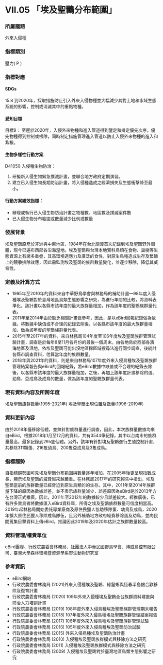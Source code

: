 # VII.05 「埃及聖䴉分布範圍」

<script type="text/javascript" src="http://cdn.mathjax.org/mathjax/latest/MathJax.js?config=TeX-AMS-MML_HTMLorMML"></script>

### 所屬議題
外來入侵種
### 指標類別
壓力( P )
### 指標對應
#### SDGs
15.8
到2020年，採取措施防止引入外來入侵物種並大幅減少其對土地和水域生態系統的影響，控制或消滅其中的重點物種。
#### 愛知目標
目標9：
至遲於2020年，入侵外來物種和進入管道得到鑒定和排定優先次序，優先物種得到控制或根除，同時制定措施管理進入管道以防止入侵外來物種的進入和紮根。
#### 生物多樣性行動方案
D41050 入侵種生物防治：
1. 研擬新入侵生物緊急撲滅計畫，並聯合地方政府定期演習。
2. 建立已入侵生物長期防治計畫，將入侵種造成之經濟損失及生態衝擊降至最小。
#### 行動方案績效指標：
* 辦理或執行已入侵生物防治計畫之物種數、地區數及撲滅案件數
* 已入侵生物分布範圍或數量減少比例或數量
### 發展背景
埃及聖䴉原產於非洲與中東地區，1984年在台北關渡首次記錄到埃及聖䴉野外個體，現今已遍布西部各沿海溼地。埃及聖䴉與台灣本地鷺科鳥類在食物、巢樹等生態資源上有諸多重疊，其高環境適應力及廣泛的食性，對原生鳥種造成生存及繁殖上的競爭排除效應，因此需監測埃及聖䴉的族群數量變化，並逐步移除，降低其威脅性。
### 定義及計算方式
* 1995年至2010年的資料來自中華野鳥學會與林務局的補助計畫—98年度入侵種埃及聖䴉對於臺灣地區鳥類生態影響之研究，為進行年間的比較，將資料表準化，該計畫以各縣市該年度的最大族群量相加，作為該年度的聖䴉族群量代表。
* 2011年至2014年由於缺乏相關計畫做參考，因此，是以eBird回報紀錄做為依據。將數據中缺值或不合理的紀錄去除後，以各縣市該年度的最大族群量相加，做為該年度的聖䴉族群量代表。
* 2015年至2017年的資料，來自林務局104年度至106年度埃及聖䴉族群管理試驗計畫，調查是於每年8至11月各月份的最後一個周末，由各地鳥於西部各濱海地區及濕地，依埃及聖䴉可能出沒地區採區域搜尋法進行同步調查，後統計各縣市調查資料，估算當年度的族群數量。
* 2018年與2021年的資料，則是來自林務局107年度外來入侵鳥種埃及聖䴉族群管理結案報告與eBird的回報紀錄，將eBird數據中缺值或不合理的紀錄去除後，以各縣市該年度的最大族群量相加，之後，再加上該年度計畫移除的蛋、幼鳥、亞成鳥及成鳥的數量，做為該年度的聖䴉族群量代表。
### 現有資料內容及所跨年度
埃及聖䴉族群數量(1995-2021年)
埃及聖䴉出現位置及數量(1996-2019年)
### 資料更新內容
由於2018年僅移除個體，並無針對族群量進行調查，因此，本次族群量數據均來自eBird。根據2018年1月至12月的資料，共有3544筆紀錄，其中以台南市的族群量最高，最多記錄到295隻個體。另外，該年有針對埃及聖䴉進行生殖控制計畫，共移除311顆蛋、216隻幼鳥、200隻亞成鳥及3隻成鳥。
### 指標趨勢
自指標趨勢圖可見埃及聖䴉分布範圍與數量逐年增加，在2005年後更呈現指數成長，顯示埃及聖䴉的威脅越來越嚴重。在林務局2017年的研究報告中指出，埃及聖䴉當前的族群數量已經脅迫到原生鳥類的的生存。其中，2011年至2014年族群量下降的原因為數據誤差，並不表示族群量減少，誤差原因為eBird是於2013年方在台灣正式推廣，因此，2011年至2012年的數據較少且誤差較大。經推廣後，已有許多賞鳥者將數據匯入eBird資料庫，所得之埃及聖䴉族群數量可信度相當高。2019年起林務局開始委託專業廠商及原住民獵人協助移除蛋、幼鳥及成鳥，2020年擴大原住民獵人移除成鳥隊伍，且另外補助地方政府經費移除蛋及幼鳥，並向民間蒐集目擊資料上傳eBird，推論因此2019年及2020年估計之族群數量較高。
### 資料管理/權責單位
eBird團隊、行政院農委會林務局、社團法人中華民國野鳥學會、博威鳥控有限公司、臺灣大學森林環境暨資源學系野生動物研究室
### 參考資訊
* eBird網站
* 行政院農委會林務局 (2021)外來入侵種埃及聖䴉、綠鬣蜥與恆春半島銀合歡移除及復育計畫
* 行政院農委會林務局 (2020) 109年外來入侵種埃及聖䴉全台族群資料建置與防治人力培訓計畫
* 行政院農委會林務局 (2019) 108年度外來入侵鳥種埃及聖䴉族群管理期末報告
* 行政院農委會林務局 (2018) 107年度外來入侵鳥種埃及聖䴉族群管理結案報告
* 行政院農委會林務局 (2017) 106年度外來入侵鳥種埃及聖䴉族群管理試驗
* 行政院農委會林務局 (2016) 105年度外來入侵鳥種埃及聖䴉防治試驗
* 行政院農委會林務局 (2015) 外來入侵鳥種埃及聖䴉防治計畫
* 行政院農委會林務局 (2010) 入侵種埃及聖䴉族群模式與移除方法之研究
* 行政院農委會林務局 (2011) 入侵種埃及聖䴉族群模式與移除方法之研究
* 行政院農委會林務局 (2009) 入侵種埃及聖䴉對於臺灣地區鳥類生態影響之研究